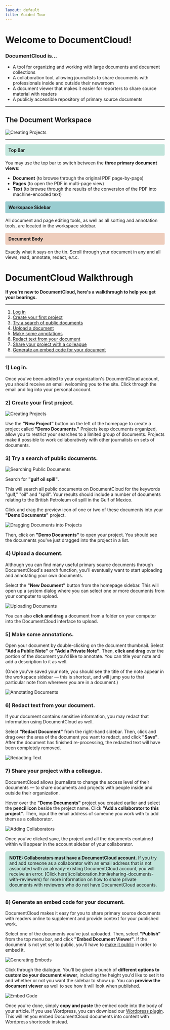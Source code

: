 ```yaml
---
layout: default
title: Guided Tour
---
```


# Welcome to DocumentCloud!

### DocumentCloud is...
* A tool for organizing and working with large documents and document collections
* A collaboration tool, allowing journalists to share documents with professionals inside and outside their newsroom
* A document viewer that makes it easier for reporters to share source material with readers
* A publicly accessible repository of primary source documents 

***

## The Document Workspace
![Creating Projects](./images/guide/workspace.gif) 

***

<p style="background:#c2e5db;padding:0.7em;border-radius:3px;font-weight:bold;">Top Bar</p>

You may use the top bar to switch between the **three primary document views**: 
* **Document** (to browse through the original PDF page-by-page)
* **Pages** (to open the PDF in multi-page view)
* **Text** (to browse through the results of the conversion of the PDF into machine-encoded text)

<p style="background:#99ccd0;padding:0.7em;border-radius:3px;font-weight:bold;">Workspace Sidebar</p>

All document and page editing tools, as well as all sorting and annotation tools, are located in the workspace sidebar.

<p style="background:#eecdbc;padding:0.7em;border-radius:3px;font-weight:bold;">Document Body</p>


Exactly what it says on the tin. Scroll through your document in any and all views, read, annotate, redact, e.t.c.


# DocumentCloud Walkthrough

**If you're new to DocumentCloud, here's a walkthrough to help you get your bearings.**

***

1. [Log in](#1-log-in)
2. [Create your first project](#2-create-your-first-project)
3. [Try a search of public documents](#3-try-a-search-of-public-documents)
4. [Upload a document](#4-upload-a-document)
5. [Make some annotations](#5-make-some-annotations)
6. [Redact text from your document](#6-redact-text-from-your-document)
7. [Share your project with a colleague](#7-share-your-project-with-a-colleague)
8. [Generate an embed code for your document](#8-generate-an-embed-code-for-your-document)

***


### 1) Log in.

Once you've been added to your organization's DocumentCloud account, you should receive an email welcoming you to the site. Click through the email and log into your personal account.

### 2) Create your first project.

![Creating Projects](./images/guide/guide1.gif)

Use the **"New Project"** button on the left of the homepage to create a project called **"Demo Documents."** Projects keep documents organized, allow you to restrict your searches to a limited group of documents. Projects make it possible to work collaboratively with other journalists on sets of documents.

### 3) Try a search of public documents.
![Searching Public Documents](./images/guide/guide2.gif)

Search for **"gulf oil spill"**.

This will search all public documents on DocumentCloud for the keywords "gulf," "oil" and "spill". Your results should include a number of documents relating to the British Petroleum oil spill in the Gulf of Mexico. 

Click and drag the preview icon of one or two of these documents into your **"Demo Documents"** project. 

![Dragging Documents into Projects](./images/guide/guide3.gif)

Then, click on **"Demo Documents"** to open your project. You should see the documents you've just dragged into the project in a list.

### 4) Upload a document.

Although you can find many useful primary source documents through DocumentCloud's search function, you'll eventually want to start uploading and annotating your own documents.

Select the **"New Document"** button from the homepage sidebar. This will open up a system dialog where you can select one or more documents from your computer to upload.

![Uploading Documents](./images/guide/guide4.gif)

You can also **click and drag** a document from a folder on your computer into the DocumentCloud interface to upload.

### 5) Make some annotations.

Open your document by double-clicking on the document thumbnail. Select **"Add a Public Note"** or **"Add a Private Note"**. Then, **click and drag** over the portion of the document you'd like to annotate. You can title your note and add a description to it as well. 

(Once you've saved your note, you should see the title of the note appear in the workspace sidebar — this is shortcut, and will jump you to that particular note from wherever you are in a document.)

![Annotating Documents](./images/guide/guide5.gif)


### 6) Redact text from your document.

If your document contains sensitive information, you may redact that information using DocumentCloud as well.

Select **"Redact Document"** from the right-hand sidebar. Then, click and drag over the area of the document you want to redact, and click **"Save"**. After the document has finished re-processing, the redacted text will have been completely removed.

![Redacting Text](./images/guide/guide6.gif)



### 7) Share your project with a colleague.

DocumentCloud allows journalists to change the access level of their documents — to share documents and projects with people inside and outside their organization.

Hover over the **"Demo Documents"** project you created earlier and select the **pencil icon** beside the project name. Click **"Add a collaborator to this project"**. Then, input the email address of someone you work with to add them as a collaborator.

![Adding Collaborators](./images/collaboration/collaboration4.gif)

Once you've clicked save, the project and all the documents contained within will appear in the account sidebar of your collaborator.

<p style="background:#c2e5db;padding:0.9em;border-radius:6px;"><b>NOTE: Collaborators must have a DocumentCloud account.</b> If you try and add someone as a collaborator with an email address that is not associated with an already-existing DocumentCloud account, you will receive an error. [Click here](collaboration.html#sharing-documents-with-reviewers) for more information on how to share private documents with reviewers who do not have DocumentCloud accounts.</p>

### 8) Generate an embed code for your document.
DocumentCloud makes it easy for you to share primary source documents with readers online to supplement and provide context for your published work.

Select one of the documents you've just uploaded. Then, select **"Publish"** from the top menu bar, and click **"Embed Document Viewer"**. If the document is not yet set to public, you'll have to [make it public](publishing_embedding.html#to-change-a-documents-access-level) in order to embed it.

![Generating Embeds](./images/guide/guide7.gif)

Click through the dialogue. You'll be given a bunch of **different options to customize your document viewer**, including the height you'd like to set it to and whether or not you want the sidebar to show up. You can **preview the document viewer** as well to see how it will look when published.

![Embed Code](./images/publishing_embedding/publishing_embedding7.gif)


Once you're done, simply **copy and paste** the embed code into the body of your article. If you use Wordpress, you can download our [Wordpress plugin](https://wordpress.org/plugins/documentcloud/). This will let you embed DocumentCloud documents into content with Wordpress shortcode instead.

